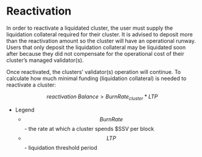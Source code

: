 # Reactivation

In order to reactivate a liquidated cluster, the user must supply the liquidation collateral required for their cluster. It is advised to deposit more than the reactivation amount so the cluster will have an operational runway. Users that only deposit the liquidation collateral may be liquidated soon after because they did not compensate for the operational cost of their cluster’s managed validator(s).

Once reactivated, the clusters’ validator(s) operation will continue. To calculate how much minimal funding (liquidation collateral) is needed to reactivate a cluster:

$$
reactivation\;Balance > BurnRate_{cluster} * LTP
$$

* Legend
  * $$Burn Rate$$ - the rate at which a cluster spends $SSV per block
  * $$LTP$$ - liquidation threshold period
